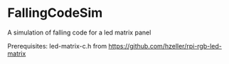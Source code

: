 # FallingCodeSim
A simulation of falling code for a led matrix panel


Prerequisites: 
led-matrix-c.h from https://github.com/hzeller/rpi-rgb-led-matrix